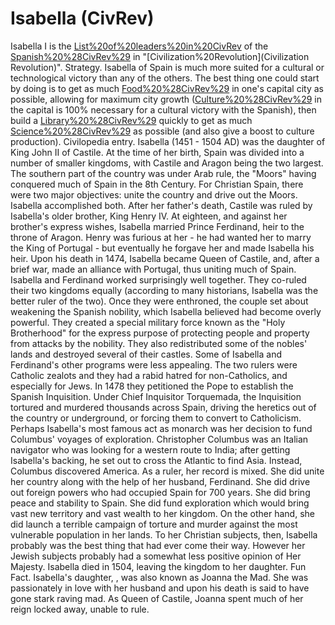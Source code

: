 # Isabella (CivRev)

Isabella I is the [List%20of%20leaders%20in%20CivRev](leader) of the [Spanish%20%28CivRev%29](Spanish) in "[Civilization%20Revolution](Civilization Revolution)".
Strategy.
Isabella of Spain is much more suited for a cultural or technological victory than any of the others. The best thing one could start by doing is to get as much [Food%20%28CivRev%29](food) in one's capital city as possible, allowing for maximum city growth ([Culture%20%28CivRev%29](culture) in the capital is 100% necessary for a cultural victory with the Spanish), then build a [Library%20%28CivRev%29](Library) quickly to get as much [Science%20%28CivRev%29](science) as possible (and also give a boost to culture production).
Civilopedia entry.
Isabella (1451 - 1504 AD) was the daughter of King John II of Castile. At the time of her birth, Spain was divided into a number of smaller kingdoms, with Castile and Aragon being the two largest. The southern part of the country was under Arab rule, the "Moors" having conquered much of Spain in the 8th Century. For Christian Spain, there were two major objectives: unite the country and drive out the Moors. Isabella accomplished both.
After her father's death, Castile was ruled by Isabella's older brother, King Henry IV. At eighteen, and against her brother's express wishes, Isabella married Prince Ferdinand, heir to the throne of Aragon. Henry was furious at her - he had wanted her to marry the King of Portugal - but eventually he forgave her and made Isabella his heir. Upon his death in 1474, Isabella became Queen of Castile, and, after a brief war, made an alliance with Portugal, thus uniting much of Spain.
Isabella and Ferdinand worked surprisingly well together. They co-ruled their two kingdoms equally (according to many historians, Isabella was the better ruler of the two).
Once they were enthroned, the couple set about weakening the Spanish nobility, which Isabella believed had become overly powerful. They created a special military force known as the "Holy Brotherhood" for the express purpose of protecting people and property from attacks by the nobility. They also redistributed some of the nobles' lands and destroyed several of their castles.
Some of Isabella and Ferdinand's other programs were less appealing. The two rulers were Catholic zealots and they had a rabid hatred for non-Catholics, and especially for Jews. In 1478 they petitioned the Pope to establish the Spanish Inquisition. Under Chief Inquisitor Torquemada, the Inquisition tortured and murdered thousands across Spain, driving the heretics out of the country or underground, or forcing them to convert to Catholicism.
Perhaps Isabella's most famous act as monarch was her decision to fund Columbus' voyages of exploration. Christopher Columbus was an Italian navigator who was looking for a western route to India; after getting Isabella's backing, he set out to cross the Atlantic to find Asia. Instead, Columbus discovered America.
As a ruler, her record is mixed. She did unite her country along with the help of her husband, Ferdinand. She did drive out foreign powers who had occupied Spain for 700 years. She did bring peace and stability to Spain. She did fund exploration which would bring vast new territory and vast wealth to her kingdom. On the other hand, she did launch a terrible campaign of torture and murder against the most vulnerable population in her lands. To her Christian subjects, then, Isabella probably was the best thing that had ever come their way. However her Jewish subjects probably had a somewhat less positive opinion of Her Majesty. Isabella died in 1504, leaving the kingdom to her daughter.
Fun Fact.
Isabella's daughter, , was also known as Joanna the Mad. She was passionately in love with her husband and upon his death is said to have gone stark raving mad. As Queen of Castile, Joanna spent much of her reign locked away, unable to rule.